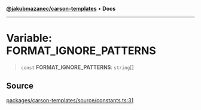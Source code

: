 [**@jakubmazanec/carson-templates**](../README.md) • **Docs**

---

# Variable: FORMAT_IGNORE_PATTERNS

> `const` **FORMAT_IGNORE_PATTERNS**: `string`[]

## Source

[packages/carson-templates/source/constants.ts:31](https://github.com/jakubmazanec/js-tools/blob/0a7ca643260718f11723fa4df4f144d2d5a8a885/packages/carson-templates/source/constants.ts#L31)
